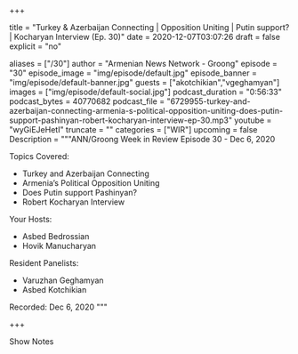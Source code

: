 
+++

title = "Turkey & Azerbaijan Connecting | Opposition Uniting | Putin support? | Kocharyan Interview (Ep. 30)"
date = 2020-12-07T03:07:26
draft = false
explicit = "no"

aliases = ["/30"]
author = "Armenian News Network - Groong"
episode = "30"
episode_image = "img/episode/default.jpg"
episode_banner = "img/episode/default-banner.jpg"
guests = ["akotchikian","vgeghamyan"]
images = ["img/episode/default-social.jpg"]
podcast_duration = "0:56:33"
podcast_bytes = 40770682
podcast_file = "6729955-turkey-and-azerbaijan-connecting-armenia-s-political-opposition-uniting-does-putin-support-pashinyan-robert-kocharyan-interview-ep-30.mp3"
youtube = "wyGiEJeHetI"
truncate = ""
categories = ["WIR"]
upcoming = false
Description = """ANN/Groong Week in Review Episode 30 - Dec 6, 2020

Topics Covered:
- Turkey and Azerbaijan Connecting
- Armenia’s Political Opposition Uniting
- Does Putin support Pashinyan?
- Robert Kocharyan Interview

Your Hosts:
- Asbed Bedrossian
- Hovik Manucharyan

Resident Panelists:
- Varuzhan Geghamyan
- Asbed Kotchikian

Recorded: Dec 6, 2020
"""

+++

Show Notes

